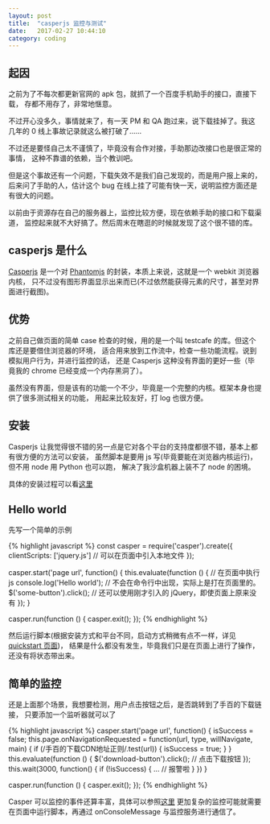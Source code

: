 ```yaml
---
layout: post
title:  "casperjs 监控与测试"
date:   2017-02-27 10:44:10
category: coding
---
```


## 起因

之前为了不每次都更新官网的 apk 包，就抓了一个百度手机助手的接口，直接下载，
存都不用存了，非常地惬意。

不过开心没多久，事情就来了，有一天 PM 和 QA 跑过来，说下载挂掉了。我这几年的
0 线上事故记录就这么被打破了……

不过还是要怪自己太不谨慎了，毕竟没有合作对接，手助那边改接口也是很正常的事情，
这种不靠谱的依赖，当个教训吧。

但是这个事故还有一个问题，下载失效不是我们自己发现的，而是用户报上来的，
后来问了手助的人，估计这个 bug 在线上挂了可能有快一天，说明监控方面还是有很大的问题。

以前由于资源存在自己的服务器上，监控比较方便，现在依赖手助的接口和下载渠道，
监控起来就不大好搞了。然后周末在瞎逛的时候就发现了这个很不错的库。

## casperjs 是什么

[Casperjs](http://casperjs.readthedocs.io/en/latest/quickstart.html) 是一个对
[Phantomjs](http://phantomjs.org/) 的封装，本质上来说，这就是一个 webkit 浏览器内核，
只不过没有图形界面显示出来而已(不过依然能获得元素的尺寸，甚至对界面进行截图)。

## 优势

之前自己做页面的简单 case 检查的时候，用的是一个叫 testcafe 的库。但这个库还是要借住浏览器的环境，
适合用来放到工作流中，检查一些功能流程。说到模拟用户行为，并进行监控的话，
还是 Casperjs 这种没有界面的更好一些（毕竟我的 chrome 已经变成一个内存黑洞了）。

虽然没有界面，但是该有的功能一个不少，毕竟是一个完整的内核。框架本身也提供了很多测试相关的功能，
用起来比较友好，打 log 也很方便。

## 安装

Casperjs 让我觉得很不错的另一点是它对各个平台的支持度都很不错，基本上都有很方便的方法可以安装，
虽然脚本是要用 js 写(毕竟要能在浏览器内核运行)，但不用 node 用 Python 也可以跑，
解决了我沙盒机器上装不了 node 的困境。

具体的安装过程可以看[这里](http://casperjs.readthedocs.io/en/latest/installation.html)

## Hello world
先写一个简单的示例

{% highlight javascript %}
const casper = require('casper').create({
    clientScripts: ['jquery.js']    // 可以在页面中引入本地文件
});

casper.start('page url', function() {
    this.evaluate(function () {     // 在页面中执行 js
        console.log('Hello world'); // 不会在命令行中出现，实际上是打在页面里的。
        $('some-button').click();   // 还可以使用刚才引入的 jQuery，即使页面上原来没有
    });
}

casper.run(function () {
    casper.exit();
});
{% endhighlight %}

然后运行脚本(根据安装方式和平台不同，启动方式稍微有点不一样，详见
[quickstart 页面](http://casperjs.readthedocs.io/en/latest/quickstart.html))，
结果是什么都没有发生，毕竟我们只是在页面上进行了操作，还没有将状态带出来。

## 简单的监控

还是上面那个场景，我想要检测，用户点击按钮之后，是否跳转到了手百的下载链接，
只要添加一个监听器就可以了

{% highlight javascript %}
casper.start('page url', function() {
    isSuccess = false;
    this.page.onNavigationRequested = function(url, type, willNavigate, main) {
        if (/手百的下载CDN地址正则/.test(url)) {
            isSuccess = true;
        }
    }
    this.evaluate(function () {
        $('download-button').click();   // 点击下载按钮
    });
    this.wait(3000, function() {
        if (!isSuccess) {
            ...             // 报警啦
        }
    })
}

casper.run(function () {
    casper.exit();
});
{% endhighlight %}

Casper 可以监控的事件还算丰富，具体可以参照[这里](http://phantomjs.org/api/webpage/handler/on-url-changed.html)
更加复杂的监控可能就需要在页面中运行脚本，再通过 onConsoleMessage 与监控服务进行通信了。
